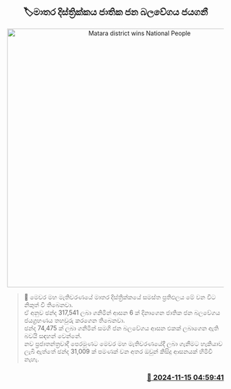 <p align='center'><b><h2 align='center' title='Matara district wins National People's Power'>🏷මාතර දිස්ත්‍රික්කය ජාතික ජන බලවේගය ජයගනී</h2></b></p>
<p align='center'><img src='https://helakuru.sgp1.cdn.digitaloceanspaces.com/esana/images/lib/parliment-election-result.jpg' width='600' alt='Matara district wins National People's Power'></p>

>📝 මෙවර මහ මැතිවරණයේ මාතර දිස්ත්‍රික්කයේ සමස්ත ප්‍රතිඵලය මේ වන විට නිකුත් වී තිබෙනවා.<br>ඒ අනුව ඡන්ද 317,541 ලබා ගනිමින් ආසන 6 ක් දිනාගෙන ජාතික ජන බලවේගය ජයග්‍රහණය තහවුරු කරගෙන තිබෙනවා.<br>ඡන්ද 74,475 ක් ලබා ගනිමින් සමගි ජන බලවේගය ආසන එකක් ලබාගෙන ඇති බවයි සඳහන් වෙන්නේ.<br>නව ප්‍රජාතන්ත්‍රවාදී පෙරමුණට මෙවර මහ මැතිවරණයේදී ලබා ගැනීමට හැකියාව ලැබී ඇත්තේ ඡන්ද 31,009 ක් පමණක් වන අතර ඔවුන් කිසිදු ආසනයක් හිමිවී නැහැ.<br>

<h3 align='right'><a href='https://www.helakuru.lk/esana/p/105065/'>📅 2024-11-15 04:59:41</a></h3>
